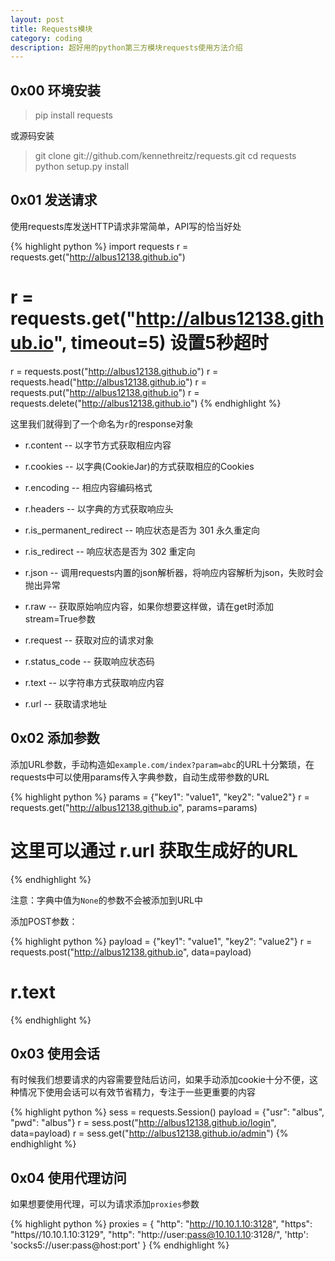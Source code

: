 ```yaml
---
layout: post
title: Requests模块
category: coding
description: 超好用的python第三方模块requests使用方法介绍
---
```


## 0x00 环境安装

>	pip install requests

或源码安装

>	git clone git://github.com/kennethreitz/requests.git
>	cd requests
>	python setup.py install

## 0x01 发送请求

使用requests库发送HTTP请求非常简单，API写的恰当好处

{% highlight python %}
import requests
r = requests.get("http://albus12138.github.io")
# r = requests.get("http://albus12138.github.io", timeout=5) 设置5秒超时

r = requests.post("http://albus12138.github.io")
r = requests.head("http://albus12138.github.io")
r = requests.put("http://albus12138.github.io")
r = requests.delete("http://albus12138.github.io")
{% endhighlight %}

这里我们就得到了一个命名为`r`的response对象

* r.content -- 以字节方式获取相应内容

* r.cookies -- 以字典(CookieJar)的方式获取相应的Cookies

* r.encoding -- 相应内容编码格式

* r.headers -- 以字典的方式获取响应头

* r.is_permanent_redirect -- 响应状态是否为 301 永久重定向

* r.is_redirect -- 响应状态是否为 302 重定向

* r.json -- 调用requests内置的json解析器，将响应内容解析为json，失败时会抛出异常

* r.raw -- 获取原始响应内容，如果你想要这样做，请在get时添加stream=True参数

* r.request -- 获取对应的请求对象

* r.status_code -- 获取响应状态码

* r.text -- 以字符串方式获取响应内容

* r.url -- 获取请求地址

## 0x02 添加参数

添加URL参数，手动构造如`example.com/index?param=abc`的URL十分繁琐，在requests中可以使用params传入字典参数，自动生成带参数的URL

{% highlight python %}
params = {"key1": "value1", "key2": "value2"}
r = requests.get("http://albus12138.github.io", params=params)
# 这里可以通过 r.url 获取生成好的URL
{% endhighlight %}

注意：字典中值为`None`的参数不会被添加到URL中

添加POST参数：

{% highlight python %}
payload = {"key1": "value1", "key2": "value2"}
r = requests.post("http://albus12138.github.io", data=payload)
# r.text
{% endhighlight %}

## 0x03 使用会话

有时候我们想要请求的内容需要登陆后访问，如果手动添加cookie十分不便，这种情况下使用会话可以有效节省精力，专注于一些更重要的内容

{% highlight python %}
sess = requests.Session()
payload = {"usr": "albus", "pwd": "albus"}
r = sess.post("http://albus12138.github.io/login", data=payload)
r = sess.get("http://albus12138.github.io/admin")
{% endhighlight %}

## 0x04 使用代理访问

如果想要使用代理，可以为请求添加`proxies`参数

{% highlight python %}
proxies = {
	"http": "http://10.10.1.10:3128",
	"https": "https//10.10.1.10:3129",
	"http": "http://user:pass@10.10.1.10:3128/",
	'http': 'socks5://user:pass@host:port'
}
{% endhighlight %}